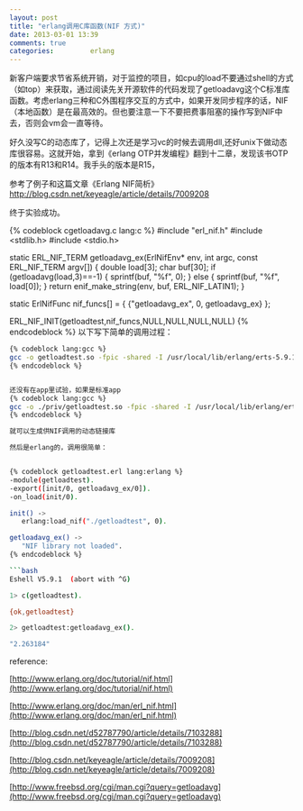```yaml
---
layout: post
title: "erlang调用C库函数(NIF 方式)"
date: 2013-03-01 13:39
comments: true
categories:         erlang
---
```

新客户端要求节省系统开销，对于监控的项目，如cpu的load不要通过shell的方式（如top）来获取，通过阅读先关开源软件的代码发现了getloadavg这个C标准库函数。考虑erlang三种和C外围程序交互的方式中，如果开发同步程序的话，NIF（本地函数）是在最高效的。但也要注意一下不要把费事阻塞的操作写到NIF中去，否则会vm会一直等待。

好久没写C的动态库了，记得上次还是学习vc的时候去调用dll,还好unix下做动态库很容易。这就开始，拿到《erlang OTP并发编程》翻到十二章，发现该书OTP的版本有R13和R14。我手头的版本是R15，

<!-- more -->

参考了例子和这篇文章《Erlang NIF简析》http://blog.csdn.net/keyeagle/article/details/7009208

终于实验成功。

{% codeblock cgetloadavg.c lang:c %}
#include "erl_nif.h"
#include <stdlib.h>
#include <stdio.h>

static ERL_NIF_TERM getloadavg_ex(ErlNifEnv* env, int argc, const ERL_NIF_TERM argv[])
{
   double load[3];
   char buf[30];
   if (getloadavg(load,3)==-1) {
       sprintf(buf, "%f", 0);
   } else {
       sprintf(buf, "%f", load[0]);
   }
   return enif_make_string(env, buf, ERL_NIF_LATIN1);
}

static ErlNifFunc nif_funcs[] =
{
   {"getloadavg_ex", 0, getloadavg_ex}
};

ERL_NIF_INIT(getloadtest,nif_funcs,NULL,NULL,NULL,NULL)
{% endcodeblock %}
以下写下简单的调用过程：

```bash
{% codeblock lang:gcc %}
gcc -o getloadtest.so -fpic -shared -I /usr/local/lib/erlang/erts-5.9.1/include/ cgetloadavg.c
{% endcodeblock %}


还没有在app里试验，如果是标准app
{% codeblock lang:gcc %}
gcc -o ./priv/getloadtest.so -fpic -shared -I /usr/local/lib/erlang/erts-5.9.1/include/ cgetloadavg.c
{% endcodeblock %}

就可以生成供NIF调用的动态链接库

然后是erlang的，调用很简单：


{% codeblock getloadtest.erl lang:erlang %}
-module(getloadtest).
-export([init/0, getloadavg_ex/0]).
-on_load(init/0).

init() ->
   erlang:load_nif("./getloadtest", 0).

getloadavg_ex() ->
   "NIF library not loaded".
{% endcodeblock %}

```bash
Eshell V5.9.1  (abort with ^G)

1> c(getloadtest).

{ok,getloadtest}

2> getloadtest:getloadavg_ex().

"2.263184"
```

reference:

[http://www.erlang.org/doc/tutorial/nif.html](http://www.erlang.org/doc/tutorial/nif.html)

[http://www.erlang.org/doc/man/erl_nif.html](http://www.erlang.org/doc/man/erl_nif.html)

[http://blog.csdn.net/d52787790/article/details/7103288](http://blog.csdn.net/d52787790/article/details/7103288)

[http://blog.csdn.net/keyeagle/article/details/7009208](http://blog.csdn.net/keyeagle/article/details/7009208)

[http://www.freebsd.org/cgi/man.cgi?query=getloadavg](http://www.freebsd.org/cgi/man.cgi?query=getloadavg)

 
